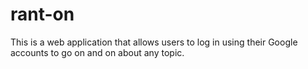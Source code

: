 # rant-on
This is a web application that allows users to log in using their Google accounts to go on and on about any topic.
